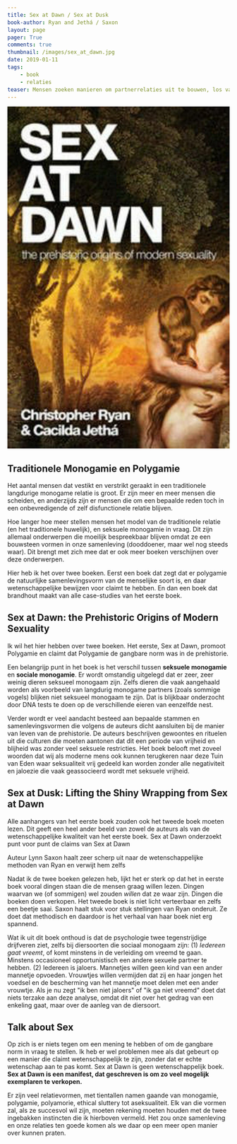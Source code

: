```yaml
---
title: Sex at Dawn / Sex at Dusk
book-author: Ryan and Jethá / Saxon
layout: page
pager: True
comments: true
thumbnail: /images/sex_at_dawn.jpg
date: 2019-01-11
tags:
    - book
    - relaties
teaser: Mensen zoeken manieren om partnerrelaties uit te bouwen, los van oude dogma's. Hier zijn twee boeken die zich buigen over het al dan niet monogaam zijn van Homo Sapiens. 
---
```


![Sex at Dawn, Ryan and Jethá](/images/sex_at_dawn.jpg "Sex at Dawn, Ryan and Jethá")

## Traditionele Monogamie en Polygamie

Het aantal mensen dat vestikt en verstrikt geraakt in een traditionele langdurige monogame relatie is groot. Er zijn meer en meer mensen die scheiden, en anderzijds zijn er mensen die om een bepaalde reden toch in een onbevredigende of zelf disfunctionele relatie blijven.  

Hoe langer hoe meer stellen mensen het model van de traditionele relatie (en het traditionele huwelijk), en seksuele monogamie in vraag. Dit zijn allemaal onderwerpen die moeilijk bespreekbaar blijven omdat ze een bouwsteen vormen in onze samenleving (dooddoener, maar wel nog steeds waar). Dit brengt met zich mee dat er ook meer boeken verschijnen over deze onderwerpen.

Hier heb ik het over twee boeken. Eerst een boek dat zegt dat er polygamie de natuurlijke samenlevingsvorm van de menselijke soort is, en daar wetenschappelijke bewijzen voor claimt te hebben. En dan een boek dat brandhout maakt van alle case-studies van het eerste boek.  

## Sex at Dawn: the Prehistoric Origins of Modern Sexuality

Ik wil het hier hebben over twee boeken. Het eerste, Sex at Dawn, promoot Polygamie en claimt dat Polygamie de gangbare norm was in de prehistorie.

Een belangrijp punt in het boek is het verschil tussen **seksuele monogamie** en **sociale monogamie**. Er wordt omstandig uitgelegd dat er zeer, zeer weinig dieren seksueel monogaam zijn. Zelfs dieren die vaak aangehaald worden als voorbeeld van langdurig monogame partners (zoals sommige vogels) blijken niet seksueel monogaam te zijn. Dat is blijkbaar onderzocht door DNA tests te doen op de verschillende eieren van eenzelfde nest. 

Verder wordt er veel aandacht besteed aan bepaalde stammen en samenlevingsvormen die volgens de auteurs dicht aansluiten bij de manier van leven van de prehistorie. De auteurs beschrijven gewoontes en rituelen uit die culturen die moeten aantonen dat dit een periode van vrijheid en blijheid was zonder veel seksuele restricties. Het boek belooft met zoveel woorden dat wij als moderne mens ook kunnen terugkeren naar deze Tuin van Eden waar seksualiteit vrij gedeeld kan worden zonder alle negativiteit en jaloezie die vaak geassocieerd wordt met seksuele vrijheid.

## Sex at Dusk: Lifting the Shiny Wrapping from Sex at Dawn

Alle aanhangers van het eerste boek zouden ook het tweede boek moeten lezen. Dit geeft een heel ander beeld van zowel de auteurs als van de wetenschappelijke kwaliteit van het eerste boek. Sex at Dawn onderzoekt punt voor punt de claims van Sex at Dawn

Auteur Lynn Saxon haalt zeer scherp uit naar de wetenschappelijke methoden van Ryan en verwijt hem zelfs 

Nadat ik de twee boeken gelezen heb, lijkt het er sterk op dat het in eerste boek vooral dingen staan die de mensen graag willen lezen. Dingen waarvan we (of sommigen) wel zouden *willen* dat ze waar zijn. Dingen die boeken doen verkopen. Het tweede boek is niet licht verteerbaar en zelfs een beetje saai. Saxon haalt stuk voor stuk stellingen van Ryan onderuit. Ze doet dat methodisch en daardoor is het verhaal van haar boek niet erg spannend.

Wat ik uit dit boek onthoud is dat de psychologie twee tegenstrijdige drijfveren ziet, zelfs bij diersoorten die sociaal monogaam zijn: (1) *Iedereen gaat vreemt*, of komt minstens in de verleiding om vreemd te gaan. Minstens occasioneel opportunistisch een andere sexuele partner te hebben. (2) Iedereen is jaloers. Mannetjes willen geen kind van een ander mannetje opvoeden. Vrouwtjes willen vermijden dat zij en haar jongen het voedsel en de bescherming van het mannetje  moet delen met een ander vrouwtje. 
Als je nu zegt "ik ben niet jaloers" of "ik ga niet vreemd" doet dat niets terzake aan deze analyse, omdat dit niet over het gedrag van een enkeling gaat, maar over de aanleg van de diersoort. 

## Talk about Sex

Op zich is er niets tegen om een mening te hebben of om de gangbare norm in vraag te stellen. Ik heb er wel problemen mee als dat gebeurt op een manier die claimt wetenschappelijk te zijn, zonder dat er echte wetenschap aan te pas komt. Sex at Dawn is geen wetenschappelijk boek. **Sex at Dawn is een manifest, dat geschreven is om zo veel mogelijk exemplaren te verkopen.**  

Er zijn veel relatievormen, met tientallen namen gaande van monogamie, polygamie, polyamorie, ethical sluttery tot aseksualiteit. Elk van die vormen zal, als ze succesvol wil zijn, moeten rekening moeten houden met de twee ingebakken instincten die ik hierboven vermeld. Het zou onze samenleving en onze relaties ten goede komen als we daar op een meer open manier over kunnen praten.
